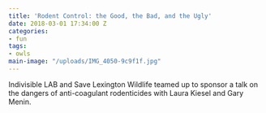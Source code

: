 ```yaml
---
title: 'Rodent Control: the Good, the Bad, and the Ugly'
date: 2018-03-01 17:34:00 Z
categories:
- fun
tags:
- owls
main-image: "/uploads/IMG_4050-9c9f1f.jpg"
---
```


Indivisible LAB and Save Lexington Wildlife teamed up to sponsor a talk on the dangers of anti-coagulant rodenticides with Laura Kiesel and Gary Menin.